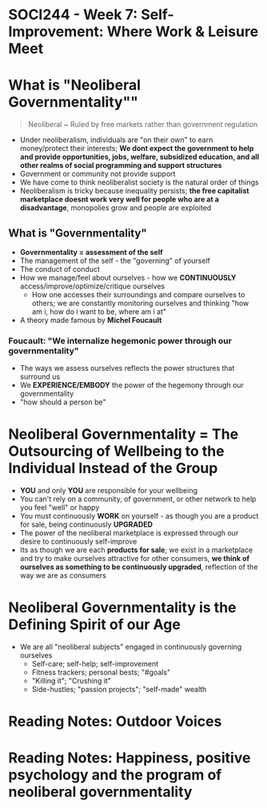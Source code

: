 # SOCI244 - Week 7: Self-Improvement: Where Work & Leisure Meet

# What is "Neoliberal Governmentality""
> Neoliberal ~ Ruled by free markets rather than government regulation

- Under neoliberalism, individuals are "on their own" to earn money/protect their interests; **We dont expect the government to help and provide opportunities, jobs, welfare, subsidized education, and all other realms of social programming and support structures**
- Government or community not provide support
- We have come to think neoliberalist society is the natural order of things
- Neoliberalism is tricky because inequality persists; **the free capitalist marketplace doesnt work very well for people who are at a disadvantage**, monopolies grow and people are exploited

## What is "Governmentality"
- **Governmentality = assessment of the self**
- The management of the self - the "governing" of yourself
- The conduct of conduct
- How we manage/feel about ourselves - how we **CONTINUOUSLY** access/improve/optimize/critique ourselves
	- How one accesses their surroundings and compare ourselves to others; we are constantly monitoring ourselves and thinking "how am i, how do i want to be, where am i at"
- A theory made famous by **Michel Foucault**

### Foucault: "We internalize hegemonic power through our governmentality"
- The ways we assess ourselves reflects the power structures that surround us
- We **EXPERIENCE/EMBODY** the power of the hegemony through our governmentality
- "how should a person be"

# Neoliberal Governmentality = The Outsourcing of Wellbeing to the Individual Instead of the Group
- **YOU** and only **YOU** are responsible for your wellbeing
- You can't rely on a community, of government, or other network to help you feel "well" or happy
- You must continuously **WORK** on yourself - as though you are a product for sale, being continuously **UPGRADED**
- The power of the neoliberal marketplace is expressed through our desire to continuously self-improve
- Its as though we are each **products for sale**; we exist in a marketplace and try to make ourselves attractive for other consumers, **we think of ourselves as something to be continuously upgraded**, reflection of the way we are as consumers

# Neoliberal Governmentality is the Defining Spirit of our Age
- We are all "neoliberal subjects" engaged in continuously governing ourselves
	- Self-care; self-help; self-improvement
	- Fitness trackers; personal bests; "#goals"
	- "Killing it"; "Crushing it"
	- Side-hustles; "passion projects"; "self-made" wealth

# Reading Notes: Outdoor Voices

# Reading Notes: Happiness, positive psychology and the program of neoliberal governmentality